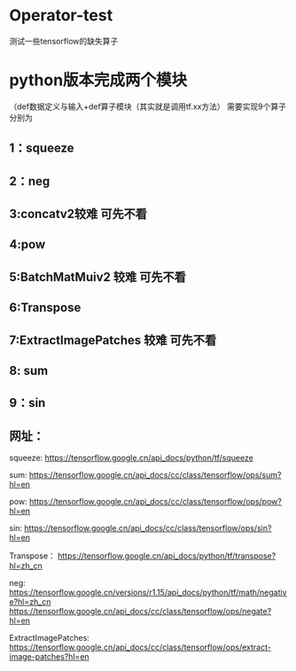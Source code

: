 # Operator-test
测试一些tensorflow的缺失算子
# python版本完成两个模块
（def数据定义与输入+def算子模块（其实就是调用tf.xx方法）
 需要实现9个算子分别为
## 1：squeeze
## 2：neg
## 3:concatv2较难 可先不看
## 4:pow
## 5:BatchMatMuiv2 较难 可先不看
## 6:Transpose
## 7:ExtractImagePatches 较难 可先不看
## 8: sum
## 9：sin
## 网址：
squeeze:
https://tensorflow.google.cn/api_docs/python/tf/squeeze

sum:
https://tensorflow.google.cn/api_docs/cc/class/tensorflow/ops/sum?hl=en

pow:
https://tensorflow.google.cn/api_docs/cc/class/tensorflow/ops/pow?hl=en

sin:
https://tensorflow.google.cn/api_docs/cc/class/tensorflow/ops/sin?hl=en

Transpose：
https://tensorflow.google.cn/api_docs/python/tf/transpose?hl=zh_cn

neg:
https://tensorflow.google.cn/versions/r1.15/api_docs/python/tf/math/negative?hl=zh_cn
https://tensorflow.google.cn/api_docs/cc/class/tensorflow/ops/negate?hl=en

ExtractImagePatches:
https://tensorflow.google.cn/api_docs/cc/class/tensorflow/ops/extract-image-patches?hl=en
